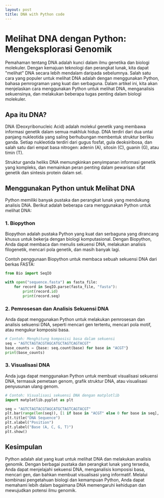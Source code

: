 ```yaml
---
layout: post
title: DNA with Python code
---
```

# Melihat DNA dengan Python: Mengeksplorasi Genomik

Pemahaman tentang DNA adalah kunci dalam ilmu genetika dan biologi molekuler. Dengan kemajuan teknologi dan perangkat lunak, kita dapat "melihat" DNA secara lebih mendalam daripada sebelumnya. Salah satu cara yang populer untuk melihat DNA adalah dengan menggunakan Python, bahasa pemrograman yang kuat dan serbaguna. Dalam artikel ini, kita akan menjelaskan cara menggunakan Python untuk melihat DNA, menganalisis sekuensinya, dan melakukan beberapa tugas penting dalam biologi molekuler.

## Apa itu DNA?

DNA (Deoxyribonucleic Acid) adalah molekul genetik yang membawa informasi genetik dalam semua makhluk hidup. DNA terdiri dari dua untai panjang nukleotida yang saling berhubungan membentuk struktur berliku ganda. Setiap nukleotida terdiri dari gugus fosfat, gula deoksiribosa, dan salah satu dari empat basa nitrogen: adenin (A), sitosin (C), guanin (G), atau timin (T).

Struktur ganda heliks DNA memungkinkan penyimpanan informasi genetik yang kompleks, dan memainkan peran penting dalam pewarisan sifat genetik dan sintesis protein dalam sel.

## Menggunakan Python untuk Melihat DNA

Python memiliki banyak pustaka dan perangkat lunak yang mendukung analisis DNA. Berikut adalah beberapa cara menggunakan Python untuk melihat DNA:

### 1. **Biopython**

Biopython adalah pustaka Python yang kuat dan serbaguna yang dirancang khusus untuk bekerja dengan biologi komputasional. Dengan Biopython, Anda dapat membaca dan menulis sekuensi DNA, melakukan analisis filogenetik, mencari pola genetik, dan masih banyak lagi.

Contoh penggunaan Biopython untuk membaca sebuah sekuensi DNA dari berkas FASTA:

```python
from Bio import SeqIO

with open("sequence.fasta") as fasta_file:
    for record in SeqIO.parse(fasta_file, "fasta"):
        print(record.id)
        print(record.seq)
```

### 2. **Pemrosesan dan Analisis Sekuensi DNA**

Anda dapat menggunakan Python untuk melakukan pemrosesan dan analisis sekuensi DNA, seperti mencari gen tertentu, mencari pola motif, atau mengukur komposisi basa.

```python
# Contoh: Menghitung komposisi basa dalam sekuensi
seq = "AGTCTAGTACGTAGCATGCTAGTCAGTACGT"
base_counts = {base: seq.count(base) for base in "ACGT"}
print(base_counts)
```

### 3. **Visualisasi DNA**

Anda juga dapat menggunakan Python untuk membuat visualisasi sekuensi DNA, termasuk pemetaan genom, grafik struktur DNA, atau visualisasi penyusunan ulang genom.

```python
# Contoh: Visualisasi sekuensi DNA dengan matplotlib
import matplotlib.pyplot as plt

seq = "AGTCTAGTACGTAGCATGCTAGTCAGTACGT"
plt.bar(range(len(seq)), [1 if base in "ACGT" else 0 for base in seq], color=['green' if base in "ACGT" else 'gray' for base in seq])
plt.title("DNA Sequence")
plt.xlabel("Position")
plt.ylabel("Base (A, C, G, T)")
plt.show()
```

## Kesimpulan

Python adalah alat yang kuat untuk melihat DNA dan melakukan analisis genomik. Dengan berbagai pustaka dan perangkat lunak yang tersedia, Anda dapat menjelajahi sekuensi DNA, menganalisis komposisi basa, mencari gen, dan bahkan membuat visualisasi yang informatif. Melalui kombinasi pengetahuan biologi dan kemampuan Python, Anda dapat memahami lebih dalam bagaimana DNA memengaruhi kehidupan dan mewujudkan potensi ilmu genomik.